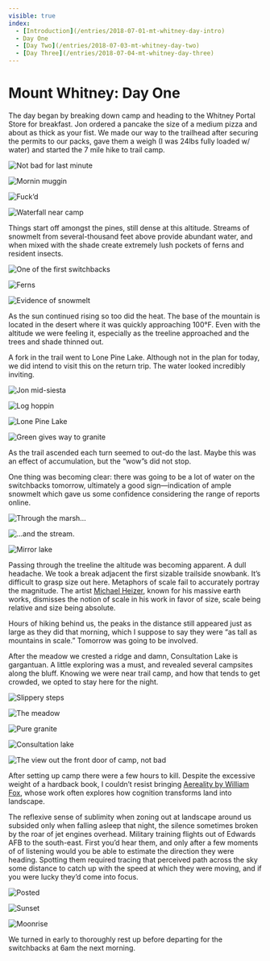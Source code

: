 ```yaml
---
visible: true
index: 
  - [Introduction](/entries/2018-07-01-mt-whitney-day-intro)
  - Day One
  - [Day Two](/entries/2018-07-03-mt-whitney-day-two)
  - [Day Three](/entries/2018-07-04-mt-whitney-day-three)
---
```


# Mount Whitney: Day One

The day began by breaking down camp and heading to the Whitney Portal Store for breakfast. Jon ordered a pancake the size of a medium pizza and about as thick as your fist. We made our way to the trailhead after securing the permits to our packs, gave them a weigh (I was 24lbs fully loaded w/ water) and started the 7 mile hike to trail camp.

<div class="imgs-auto">

![Not bad for last minute](08-jg_133.jpg)

![Mornin muggin](09-jg_133.jpg)

![Fuck’d](10-jg_133.jpg)

![Waterfall near camp](10-jk_133.jpg)

</div>

Things start off amongst the pines, still dense at this altitude. Streams of snowmelt from several-thousand feet above provide abundant water, and when mixed with the shade create extremely lush pockets of ferns and resident insects.

<div class="imgs-auto">

![One of the first switchbacks](11-jg_133.jpg)

![Ferns](12-jg_133.jpg)

![Evidence of snowmelt](12-jk_133.jpg)

</div>

As the sun continued rising so too did the heat. The base of the mountain is located in the desert where it was quickly approaching 100°F. Even with the altitude we were feeling it, especially as the treeline approached and the trees and shade thinned out.

A fork in the trail went to Lone Pine Lake. Although not in the plan for today, we did intend to visit this on the return trip. The water looked incredibly inviting.

<div class="imgs-auto imgs-wide">

![Jon mid-siesta](12-2-jk_133.jpg)

![Log hoppin](13-jk_133.jpg)

![Lone Pine Lake](14-jg_133.jpg)

![Green gives way to granite](15-jk_133.jpg)

</div>

As the trail ascended each turn seemed to out-do the last. Maybe this was an effect of accumulation, but the “wow”s did not stop.

One thing was becoming clear: there was going to be a lot of water on the switchbacks tomorrow, ultimately a good sign—indication of ample snowmelt which gave us some confidence considering the range of reports online.

<div class="imgs-auto">

![Through the marsh…](16-jk_133.jpg)

![…and the stream.](19-jg_133.jpg)

![Mirror lake](20-jg_133.jpg)

</div>

Passing through the treeline the altitude was becoming apparent. A dull headache. We took a break adjacent the first sizable trailside snowbank. It’s difficult to grasp size out here. Metaphors of scale fail to accurately portray the magnitude. The artist [Michael Heizer](http://doublenegative.tarasen.net/), known for his massive earth works, dismisses the notion of scale in his work in favor of size, scale being relative and size being absolute.

Hours of hiking behind us, the peaks in the distance still appeared just as large as they did that morning, which I suppose to say they were “as tall as mountains in scale.” Tomorrow was going to be involved.

After the meadow we crested a ridge and damn, Consultation Lake is gargantuan. A little exploring was a must, and revealed several campsites along the bluff. Knowing we were near trail camp, and how that tends to get crowded, we opted to stay here for the night.

<div class="imgs-auto imgs-wide">

![Slippery steps](22-jg_133.jpg)

![The meadow](23-jg_133.jpg)

![Pure granite](24-jg_133.jpg)

![Consultation lake](25-jg_133.jpg)

</div>

<div class="imgs-auto imgs-wide">

![The view out the front door of camp, not bad](26-jg_34.8849748.jpg)

</div>

After setting up camp there were a few hours to kill. Despite the excessive weight of a hardback book, I couldn’t resist bringing [Aereality by William Fox](http://www.counterpointpress.com/dd-product/aereality/), whose work often explores how cognition transforms land into landscape. 

The reflexive sense of sublimity when zoning out at landscape around us subsided only when falling asleep that night, the silence sometimes broken by the roar of jet engines overhead. Military training flights out of Edwards AFB to the south-east. First you’d hear them, and only after a few moments of of listening would you be able to estimate the direction they were heading. Spotting them required tracing that perceived path across the sky some distance to catch up with the speed at which they were moving, and if you were lucky they’d come into focus.

<div class="imgs-auto">

![Posted](27-jg_133.jpg)

![Sunset](28-jk_133.jpg)

![Moonrise](29-jk_133.jpg)

</div>

We turned in early to thoroughly rest up before departing for the switchbacks at 6am the next morning.